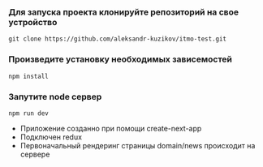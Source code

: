 ### Для запуска проекта клонируйте репозиторий на свое устройство
``git clone https://github.com/aleksandr-kuzikov/itmo-test.git``

### Произведите установку необходимых зависемостей
``npm install``

### Запутите node сервер 
``npm run dev``

- Приложение созданно при помощи create-next-app
- Подключен redux
- Первоначальный рендеринг страницы domain/news происходит на сервере
